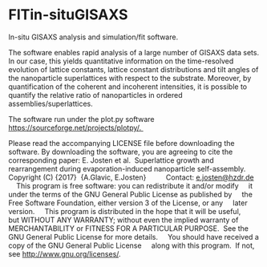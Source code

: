 # FITin-situGISAXS
In-situ GISAXS analysis and simulation/fit software.  

The software enables rapid analysis of a large number of GISAXS data sets. In our case, this yields quantitative information on the time-resolved evolution of lattice constants, lattice constant distributions and tilt angles of the nanoparticle superlattices with respect to the substrate. Moreover, by quantification of the coherent and incoherent intensities, it is possible to quantify the relative ratio of nanoparticles in ordered assemblies/superlattices.  

The software run under the plot.py software https://sourceforge.net/projects/plotpy/. 

Please read the accompanying LICENSE file before downloading the software. By downloading the software, you are agreeing to cite the corresponding paper: E. Josten et al.  Superlattice growth and rearrangement during evaporation-induced nanoparticle self-assembly. 
 
Copyright (C) {2017}  {A.Glavic, E.Josten}          Contact: e.josten@hzdr.de
    This program is free software: you can redistribute it and/or modify     it under the terms of the GNU General Public License as published by     the Free Software Foundation, either version 3 of the License, or any     later version.
    This program is distributed in the hope that it will be useful,     but WITHOUT ANY WARRANTY; without even the implied warranty of     MERCHANTABILITY or FITNESS FOR A PARTICULAR PURPOSE.  See the     GNU General Public License for more details.
    You should have received a copy of the GNU General Public License     along with this program.  If not, see <http://www.gnu.org/licenses/>.
